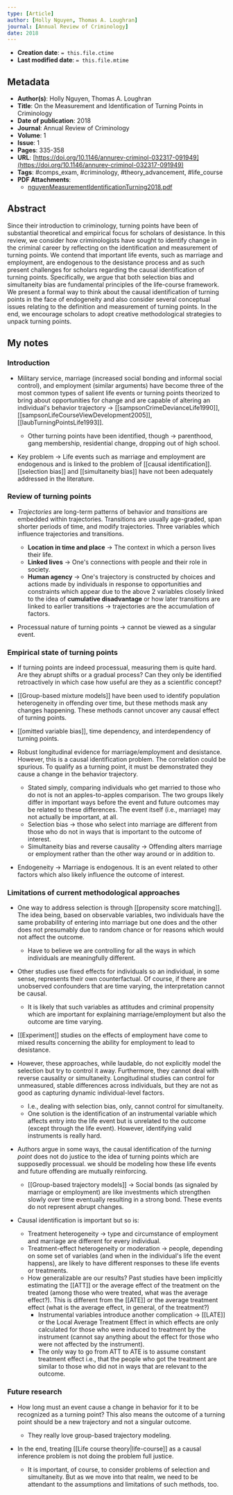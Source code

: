 ```yaml
---
type: [Article]
author: [Holly Nguyen, Thomas A. Loughran]
journal: [Annual Review of Criminology]
date: 2018
---
```


* **Creation date**: `= this.file.ctime`
* **Last modified date**: `= this.file.mtime`

## Metadata

* **Author(s)**: Holly Nguyen, Thomas A. Loughran
* **Title**: On the Measurement and Identification of Turning Points in Criminology
* **Date of publication**: 2018
* **Journal**: Annual Review of Criminology
* **Volume**: 1
* **Issue**: 1
* **Pages**: 335-358
* **URL**: [https://doi.org/10.1146/annurev-criminol-032317-091949](https://doi.org/10.1146/annurev-criminol-032317-091949)
* **Tags**: #comps_exam, #criminology, #theory_advancement, #life_course
* **PDF Attachments**:
  * [nguyenMeasurementIdentificationTurning2018.pdf](zotero://open-pdf/library/items/QV9WRTNX)

## Abstract

Since their introduction to criminology, turning points have been of substantial theoretical and empirical focus for scholars of desistance. In this review, we consider how criminologists have sought to identify change in the criminal career by reflecting on the identification and measurement of turning points. We contend that important life events, such as marriage and employment, are endogenous to the desistance process and as such present challenges for scholars regarding the causal identification of turning points. Specifically, we argue that both selection bias and simultaneity bias are fundamental principles of the life-course framework. We present a formal way to think about the causal identification of turning points in the face of endogeneity and also consider several conceptual issues relating to the definition and measurement of turning points. In the end, we encourage scholars to adopt creative methodological strategies to unpack turning points.

## My notes

### Introduction

* Military service, marriage (increased social bonding and informal social control), and employment (similar arguments) have become three of the most common types of salient life events or turning points theorized to bring about opportunities for change and are capable of altering an individual's behavior trajectory -> [[sampsonCrimeDevianceLife1990]], [[sampsonLifeCourseViewDevelopment2005]], [[laubTurningPointsLife1993]].
	* Other turning points have been identified, though -> parenthood, gang membership, residential change, dropping out of high school.
  
* Key problem -> Life events such as marriage and employment are endogenous and is linked to the problem of [[causal identification]]. [[selection bias]] and [[simultaneity bias]] have not been adequately addressed in the literature.

### Review of turning points

* *Trajectories* are long-term patterns of behavior and *transitions* are embedded within trajectories. Transitions are usually age-graded, span shorter periods of time, and modify trajectories. Three variables which influence trajectories and transitions.
	* **Location in time and place** -> The context in which a person lives their life.
	* **Linked lives** -> One's connections with people and their role in society.
	* **Human agency** -> One's trajectory is constructed by choices and actions made by individuals in response to opportunities and constraints which appear due to the above 2 variables closely linked to the idea of **cumulative disadvantage** or how later transitions are linked to earlier transitions -> trajectories are the accumulation of factors.
	  
* Processual nature of turning points -> cannot be viewed as a singular event.

### Empirical state of turning points

* If turning points are indeed processual, measuring them is quite hard. Are they abrupt shifts or a gradual process? Can they only be identified retroactively in which case how useful are they as a scientific concept?
  
* [[Group-based mixture models]] have been used to identify population heterogeneity in offending over time, but these methods mask any changes happening. These methods cannot uncover any causal effect of turning points.
  
* [[omitted variable bias]], time dependency, and interdependency of turning points.
  
* Robust longitudinal evidence for marriage/employment and desistance. However, this is a causal identification problem. The correlation could be spurious. To qualify as a turning point, it must be demonstrated they cause a change in the behavior trajectory.
	* Stated simply, comparing individuals who get married to those who do not is not an apples-to-apples comparison. The two groups likely differ in important ways before the event and future outcomes may be related to these differences. The event itself (i.e., marriage) may not actually be important, at all.
	* Selection bias -> those who select into marriage are different from those who do not in ways that is important to the outcome of interest.
	* Simultaneity bias and reverse causality -> Offending alters marriage or employment rather than the other way around or in addition to.
	  
* Endogeneity -> Marriage is endogenous. It is an event related to other factors which also likely influence the outcome of interest.
 
### Limitations of current methodological approaches

* One way to address selection is through [[propensity score matching]]. The idea being, based on observable variables, two individuals have the same probability of entering into marriage but one does and the other does not presumably due to random chance or for reasons which would not affect the outcome.
	* Have to believe we are controlling for all the ways in which individuals are meaningfully different.
  
* Other studies use fixed effects for individuals so an individual, in some sense, represents their own counterfactual. Of course, if there are unobserved confounders that are time varying, the interpretation cannot be causal.
	* It is likely that such variables as attitudes and criminal propensity which are important for explaining marriage/employment but also the outcome are time varying.
	  
* [[Experiment]] studies on the effects of employment have come to mixed results concerning the ability for employment to lead to desistance.
  
* However, these approaches, while laudable, do not explicitly model the selection but try to control it away. Furthermore, they cannot deal with reverse causality or simultaneity. Longitudinal studies can control for unmeasured, stable differences across individuals, but they are not as good as capturing dynamic individual-level factors.
	* I.e., dealing with selection bias, only, cannot control for simultaneity.
	* One solution is the identification of an instrumental variable which affects entry into the life event but is unrelated to the outcome (except through the life event). However, identifying valid instruments is really hard.
	  
* Authors argue in some ways, the causal identification of the *turning point* does not do justice to the idea of turning points which are supposedly processual. we should be modeling how these life events and future offending are mutually reinforcing.
	* [[Group-based trajectory models]] -> Social bonds (as signaled by marriage or employment) are like investments which strengthen slowly over time eventually resulting in a strong bond. These events do not represent abrupt changes.
	  
* Causal identification is important but so is:
	* Treatment heterogeneity -> type and circumstance of employment and marriage are different for every individual.
	* Treatment-effect heterogeneity or moderation -> people, depending on some set of variables (and when in the individual's life the event happens), are likely to have different responses to these life events or treatments.
	* How generalizable are our results? Past studies have been implicitly estimating the [[ATT]] or the average effect of the treatment on the treated (among those who were treated, what was the average effect?). This is different from the [[ATE]] or the average treatment effect (what is the average effect, in general, of the treatment?)
		* Instrumental variables introduce another complication -> [[LATE]] or the Local Average Treatment Effect in which effects are only calculated for those who were induced to treatment by the instrument (cannot say anything about the effect for those who were not affected by the instrument).
		* The only way to go from ATT to ATE is to assume constant treatment effect i.e., that the people who got the treatment are similar to those who did not in ways that are relevant to the outcome.

### Future research

* How long must an event cause a change in behavior for it to be recognized as a turning point? This also means the outcome of a turning point should be a new trajectory and not a singular outcome.
	* They really love group-based trajectory modeling.
	  
* In the end, treating [[Life course theory|life-course]] as a causal inference problem is not doing the problem full justice.
	* It is important, of course, to consider problems of selection and simultaneity. But as we move into that realm, we need to be attendant to the assumptions and limitations of such methods, too.